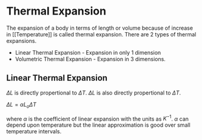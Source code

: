 # Thermal Expansion

The expansion of a body in terms of length or volume because of increase in [[Temperature]] is called thermal expansion. There are 2 types of thermal expansions.

- Linear Thermal Expansion - Expansion in only 1 dimension
- Volumetric Thermal Expansion - Expansion in 3 dimensions.


## Linear Thermal Expansion
${\Delta L}$ is directly propertional to ${\Delta T}$.
${\Delta L}$ is  also directly propertional to ${\Delta T}$.

${\Delta L = \alpha L_o \Delta T}$

where ${\alpha}$ is the coefficient of linear expansion with the units as ${K^{-1}}$. 
${\alpha}$ can depend upon temperature but the linear approximation is good over small temperature intervals.
